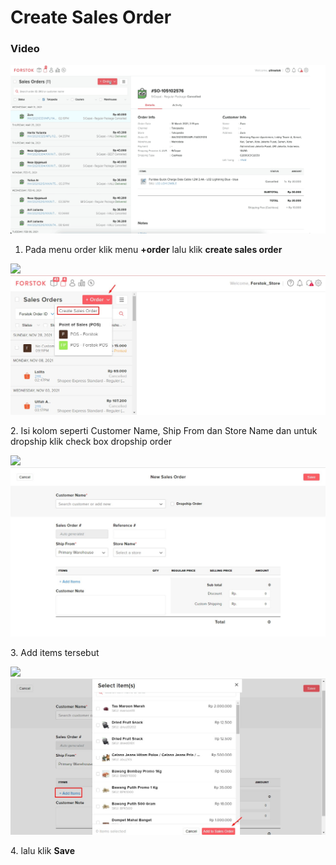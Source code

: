 # Create Sales Order

### Video

![](../../.gitbook/assets/create-so.gif)



1. Pada menu order klik menu **+order** lalu klik **create sales order**

![](https://lh6.googleusercontent.com/emaJ1RagMoSUQEDyTyt9oEYAR-PD9p7GTuvp7nvOsRM7HyimQHXLa2JtwpQFfCtNEJfhJmSQjPQ7W4D3dOvncN3a8l0V05HyGd5IXuzWfoM3sswPBDrwzxshRNMrnAU\_v3wLu02c) ![](../../.gitbook/assets/create.jpg)

2\. Isi kolom seperti Customer Name, Ship From dan Store Name dan untuk dropship klik check box dropship order

![](https://lh6.googleusercontent.com/\_smesUjuuCdJFCvOlI6im56ZOuvidfj2PwKznuPf28-4clJVzIUylKA6HzgFhyS3vtxDss5qFMw-AiO3CcQsbJHpdYbJPgAHsrUrx9ER0TjvFhy6zZqHZM0fp0uF-F9jwUjBHnny) ![](../../.gitbook/assets/salesss.jpg)

3\. Add items tersebut

![](https://lh5.googleusercontent.com/rYieB2nzv3SCj5pZYZb8NM\_qQfywxuvPAnQSzp96AveKHFpdr9NTg-Hl3PKyFDvNO0KhFlZXK94BnpbUL7cXilYHM22KQegJllZ7WFKUOTS6LLU8ZihMh9sEg6gINDDcsluZOtXB) ![](../../.gitbook/assets/aaaaaaaaa.jpg)

4\. lalu klik **Save**
